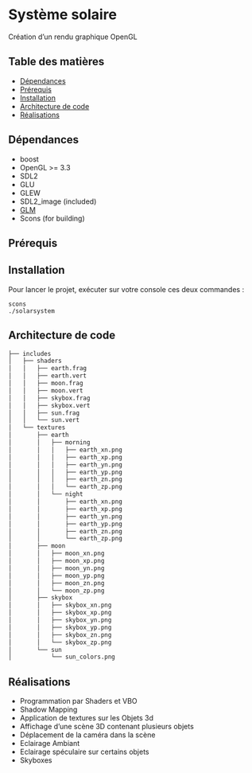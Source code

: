 # Système solaire

Création d’un rendu graphique OpenGL



## Table des matières
* [Dépendances](#dépendances)
* [Prérequis](#prérequis)
* [Installation](#installation)
* [Architecture de code](#architecture-de-code)
* [Réalisations](#réalisations)



## Dépendances

* boost
* OpenGL >= 3.3
* SDL2
* GLU
* GLEW
* SDL2\_image (included)
* [GLM](http://glm.g-truc.net/0.9.4/index.html)
* Scons (for building)



## Prérequis





## Installation

Pour lancer le projet, exécuter sur votre console ces deux commandes :

    scons
	./solarsystem



## Architecture de code

```bash
├── includes
│   ├── shaders
│   │   ├── earth.frag
│   │   ├── earth.vert
│   │   ├── moon.frag
│   │   ├── moon.vert
│   │   ├── skybox.frag
│   │   ├── skybox.vert
│   │   ├── sun.frag
│   │   └── sun.vert
│   └── textures
│       ├── earth
│       │   ├── morning
│       │   │   ├── earth_xn.png
│       │   │   ├── earth_xp.png
│       │   │   ├── earth_yn.png
│       │   │   ├── earth_yp.png
│       │   │   ├── earth_zn.png
│       │   │   └── earth_zp.png
│       │   └── night
│       │       ├── earth_xn.png
│       │       ├── earth_xp.png
│       │       ├── earth_yn.png
│       │       ├── earth_yp.png
│       │       ├── earth_zn.png
│       │       └── earth_zp.png
│       ├── moon
│       │   ├── moon_xn.png
│       │   ├── moon_xp.png
│       │   ├── moon_yn.png
│       │   ├── moon_yp.png
│       │   ├── moon_zn.png
│       │   └── moon_zp.png
│       ├── skybox
│       │   ├── skybox_xn.png
│       │   ├── skybox_xp.png
│       │   ├── skybox_yn.png
│       │   ├── skybox_yp.png
│       │   ├── skybox_zn.png
│       │   └── skybox_zp.png
│       └── sun
│           └── sun_colors.png


```



## Réalisations

* Programmation par Shaders et VBO
* Shadow Mapping
* Application de textures sur les Objets 3d
* Affichage d’une scène 3D contenant plusieurs objets
* Déplacement de la caméra dans la scène
* Eclairage Ambiant
* Eclairage spéculaire sur certains objets
* Skyboxes



